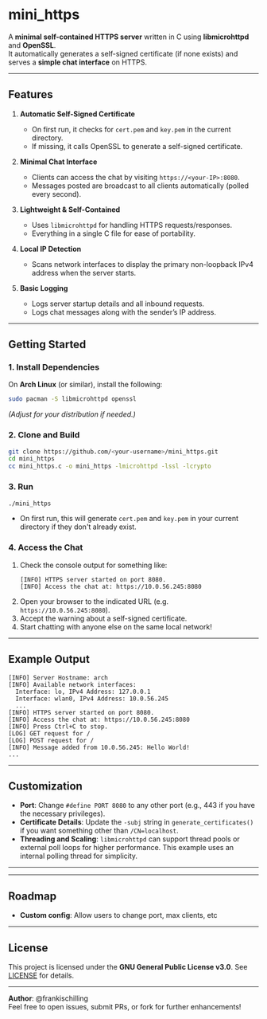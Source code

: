 # mini_https

A **minimal self-contained HTTPS server** written in C using **libmicrohttpd** and **OpenSSL**.  
It automatically generates a self-signed certificate (if none exists) and serves a **simple chat interface** on HTTPS.

---

## Features

1. **Automatic Self-Signed Certificate**  
   - On first run, it checks for `cert.pem` and `key.pem` in the current directory.  
   - If missing, it calls OpenSSL to generate a self-signed certificate.

2. **Minimal Chat Interface**  
   - Clients can access the chat by visiting `https://<your-IP>:8080`.  
   - Messages posted are broadcast to all clients automatically (polled every second).

3. **Lightweight & Self-Contained**  
   - Uses `libmicrohttpd` for handling HTTPS requests/responses.  
   - Everything in a single C file for ease of portability.

4. **Local IP Detection**  
   - Scans network interfaces to display the primary non-loopback IPv4 address when the server starts.

5. **Basic Logging**  
   - Logs server startup details and all inbound requests.  
   - Logs chat messages along with the sender’s IP address.

---

## Getting Started

### 1. Install Dependencies

On **Arch Linux** (or similar), install the following:
```bash
sudo pacman -S libmicrohttpd openssl
```
*(Adjust for your distribution if needed.)*

### 2. Clone and Build

```bash
git clone https://github.com/<your-username>/mini_https.git
cd mini_https
cc mini_https.c -o mini_https -lmicrohttpd -lssl -lcrypto
```

### 3. Run

```bash
./mini_https
```
- On first run, this will generate `cert.pem` and `key.pem` in your current directory if they don't already exist.

### 4. Access the Chat

1. Check the console output for something like:
   ```
   [INFO] HTTPS server started on port 8080.
   [INFO] Access the chat at: https://10.0.56.245:8080
   ```
2. Open your browser to the indicated URL (e.g. `https://10.0.56.245:8080`).  
3. Accept the warning about a self-signed certificate.  
4. Start chatting with anyone else on the same local network!

---

## Example Output

```text
[INFO] Server Hostname: arch
[INFO] Available network interfaces:
  Interface: lo, IPv4 Address: 127.0.0.1
  Interface: wlan0, IPv4 Address: 10.0.56.245
  ...
[INFO] HTTPS server started on port 8080.
[INFO] Access the chat at: https://10.0.56.245:8080
[INFO] Press Ctrl+C to stop.
[LOG] GET request for /
[LOG] POST request for /
[INFO] Message added from 10.0.56.245: Hello World!
...
```

---

## Customization

- **Port**: Change `#define PORT 8080` to any other port (e.g., 443 if you have the necessary privileges).  
- **Certificate Details**: Update the `-subj` string in `generate_certificates()` if you want something other than `/CN=localhost`.  
- **Threading and Scaling**: `libmicrohttpd` can support thread pools or external poll loops for higher performance. This example uses an internal polling thread for simplicity.

---

---

## Roadmap

- **Custom config**: Allow users to change port, max clients, etc

---

## License

This project is licensed under the **GNU General Public License v3.0**. See [LICENSE](LICENSE) for details.

---

**Author**: @frankischilling  
Feel free to open issues, submit PRs, or fork for further enhancements!
